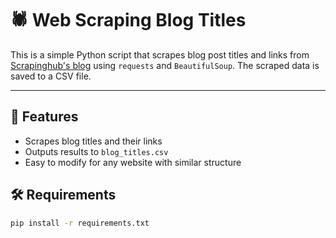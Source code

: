 # 🕷️ Web Scraping Blog Titles

This is a simple Python script that scrapes blog post titles and links from [Scrapinghub's blog](https://blog.scrapinghub.com) using `requests` and `BeautifulSoup`. The scraped data is saved to a CSV file.

---

## 🚀 Features

- Scrapes blog titles and their links
- Outputs results to `blog_titles.csv`
- Easy to modify for any website with similar structure

## 🛠 Requirements

```bash
pip install -r requirements.txt


